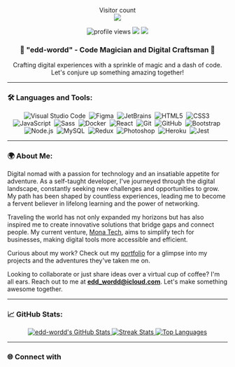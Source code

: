 <p align="center"> 
  Visitor count<br>
  <img src="https://profile-counter.glitch.me/edd-wordd/count.svg" />
</p>

<p align="center">
  <img src="https://komarev.com/ghpvc/?username=edd-wordd&style=flat-square&color=blue" alt="profile views" />
  <a href="https://www.mona-tech.net"><img src="https://img.shields.io/badge/Currently%20Working%20on-Mona%20Tech-_.svg?style=flat-square&logo=appveyor&logoColor=white&color=important"></a>
  <a href="https://www.eddwordd.com"><img src="https://img.shields.io/badge/Portfolio-eddwordd.com-_.svg?style=flat-square&logo=firefox-browser&logoColor=white&color=success"></a>
</p>

<h3 align="center">🚀 "edd-wordd" - Code Magician and Digital Craftsman 🚀</h3>
<p align="center">
Crafting digital experiences with a sprinkle of magic and a dash of code. Let's conjure up something amazing together!
</p>


---

### 🛠 Languages and Tools:

<p align="center">
  <img src="https://img.shields.io/badge/Code-Visual_Studio_Code-007ACC?style=for-the-badge&logo=visual-studio-code&logoColor=white" alt="Visual Studio Code" />&nbsp;
  <img src="https://img.shields.io/badge/Design-Figma-F24E1E?style=for-the-badge&logo=figma&logoColor=white" alt="Figma" />&nbsp;
  <img src="https://img.shields.io/badge/IDE-JetBrains-000000?style=for-the-badge&logo=jetbrains&logoColor=white" alt="JetBrains" />&nbsp;
  <img src="https://img.shields.io/badge/Code-HTML5-E34F26?style=for-the-badge&logo=html5&logoColor=white" alt="HTML5" />&nbsp;
  <img src="https://img.shields.io/badge/Style-CSS3-1572B6?style=for-the-badge&logo=css3&logoColor=white" alt="CSS3" />&nbsp;
  <img src="https://img.shields.io/badge/Code-JavaScript-F7DF1E?style=for-the-badge&logo=javascript&logoColor=black" alt="JavaScript" />&nbsp;
  <img src="https://img.shields.io/badge/Style-Sass-CC6699?style=for-the-badge&logo=sass&logoColor=white" alt="Sass" />&nbsp;
  <img src="https://img.shields.io/badge/Tool-Docker-2496ED?style=for-the-badge&logo=docker&logoColor=white" alt="Docker" />&nbsp;
  <img src="https://img.shields.io/badge/Framework-React-61DAFB?style=for-the-badge&logo=react&logoColor=black" alt="React" />&nbsp;
  <img src="https://img.shields.io/badge/Tool-Git-F05032?style=for-the-badge&logo=git&logoColor=white" alt="Git" />&nbsp;
  <img src="https://img.shields.io/badge/Tool-GitHub-181717?style=for-the-badge&logo=github&logoColor=white" alt="GitHub" />&nbsp;
  <img src="https://img.shields.io/badge/Framework-Bootstrap-7952B3?style=for-the-badge&logo=bootstrap&logoColor=white" alt="Bootstrap" />&nbsp;
  <img src="https://img.shields.io/badge/Runtime-Node.js-339933?style=for-the-badge&logo=node.js&logoColor=white" alt="Node.js" />&nbsp;
  <img src="https://img.shields.io/badge/Database-MySQL-4479A1?style=for-the-badge&logo=mysql&logoColor=white" alt="MySQL" />&nbsp;
  <img src="https://img.shields.io/badge/State-Redux-764ABC?style=for-the-badge&logo=redux&logoColor=white" alt="Redux" />&nbsp;
  <img src="https://img.shields.io/badge/Design-Photoshop-31A8FF?style=for-the-badge&logo=adobe-photoshop&logoColor=black" alt="Photoshop" />&nbsp;
  <img src="https://img.shields.io/badge/Platform-Heroku-430098?style=for-the-badge&logo=heroku&logoColor=white" alt="Heroku" />&nbsp;
  <img src="https://img.shields.io/badge/Testing-Jest-C21325?style=for-the-badge&logo=jest&logoColor=white" alt="Jest" />&nbsp;
</p>


---

### 🌍 About Me:

Digital nomad with a passion for technology and an insatiable appetite for adventure. As a self-taught developer, I've journeyed through the digital landscape, constantly seeking new challenges and opportunities to grow. My path has been shaped by countless experiences, leading me to become a fervent believer in lifelong learning and the power of networking.

Traveling the world has not only expanded my horizons but has also inspired me to create innovative solutions that bridge gaps and connect people. My current venture, [Mona Tech](https://www.mona-tech.net), aims to simplify tech for businesses, making digital tools more accessible and efficient.

Curious about my work? Check out my [portfolio](https://www.eddwordd.com) for a glimpse into my projects and the adventures they've taken me on.

Looking to collaborate or just share ideas over a virtual cup of coffee? I'm all ears. Reach out to me at **edd_wordd@icloud.com**. Let's make something awesome together.

---


### 📈 GitHub Stats:

<p align="center">
  <a href="https://github.com/edd-wordd">
    <img src="https://github-readme-stats.vercel.app/api?username=edd-wordd&show_icons=true&theme=chartreuse-dark&bg_color=0d1117&hide_border=true" alt="edd-wordd's GitHub Stats" />
  </a>
  <a href="https://github.com/edd-wordd">
    <img src="https://github-readme-streak-stats.herokuapp.com/?user=edd-wordd&theme=dark&background=0d1117&hide_border=true" alt="Streak Stats" />
  </a>
  <a href="https://github.com/edd-wordd">
    <img src="https://github-readme-stats.vercel.app/api/top-langs/?username=edd-wordd&layout=compact&theme=vision-friendly-dark&bg_color=0d1117&hide_border=true" alt="Top Languages" />
  </a>
</p>

---

### 🌐 Connect with
